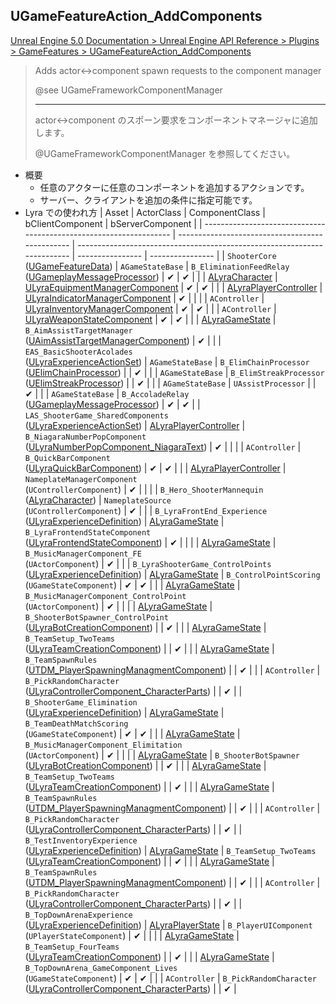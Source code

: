 ## UGameFeatureAction_AddComponents

[Unreal Engine 5.0 Documentation > Unreal Engine API Reference > Plugins > GameFeatures > UGameFeatureAction_AddComponents](https://docs.unrealengine.com/5.0/en-US/API/Plugins/GameFeatures/UGameFeatureAction_AddComponents/)

> Adds actor<->component spawn requests to the component manager  
>  
> @see UGameFrameworkComponentManager  
> 
> ----
> actor<->component のスポーン要求をコンポーネントマネージャに追加します。
>  
> @UGameFrameworkComponentManager  を参照してください。

* 概要
	* 任意のアクターに任意のコンポーネントを追加するアクションです。
	* サーバー、クライアントを追加の条件に指定可能です。
* Lyra での使われ方
	| Asset                                                              | ActorClass                                      | ComponentClass                                                           | bClientComponent | bServerComponent |
	| ------------------------------------------------------------------ | ----------------------------------------------- | ------------------------------------------------------------------------ | ---------------- | ---------------- |
	| `ShooterCore`<br>([UGameFeatureData])                              | `AGameStateBase`                                | `B_EliminationFeedRelay`<br>([UGameplayMessageProcessor])                | ✔               | ✔               |
	|                                                                    | [ALyraCharacter]                                | [ULyraEquipmentManagerComponent]                                         | ✔               | ✔               |
	|                                                                    | [ALyraPlayerController]                         | [ULyraIndicatorManagerComponent]                                         | ✔               |                  |
	|                                                                    | `AController`                                   | [ULyraInventoryManagerComponent]                                         | ✔               | ✔               |
	|                                                                    | `AController`                                   | [ULyraWeaponStateComponent]                                              | ✔               | ✔               |
	|                                                                    | [ALyraGameState]                                | `B_AimAssistTargetManager`<br>([UAimAssistTargetManagerComponent])       | ✔               |                  |
	| `EAS_BasicShooterAcolades`<br>([ULyraExperienceActionSet])         | `AGameStateBase`                                | `B_ElimChainProcessor`<br>([UElimChainProcessor])                        |                  | ✔               |
	|                                                                    | `AGameStateBase`                                | `B_ElimStreakProcessor`<br>([UElimStreakProcessor])                      |                  | ✔               |
	|                                                                    | `AGameStateBase`                                | `UAssistProcessor`                                                       |                  | ✔               |
	|                                                                    | `AGameStateBase`                                | `B_AccoladeRelay`<br>([UGameplayMessageProcessor])                       | ✔               | ✔               |
	| `LAS_ShooterGame_SharedComponents`<br>([ULyraExperienceActionSet]) | [ALyraPlayerController]                         | `B_NiagaraNumberPopComponent`<br>([ULyraNumberPopComponent_NiagaraText]) | ✔               |                  |
	|                                                                    | `AController`                                   | `B_QuickBarComponent`<br>([ULyraQuickBarComponent])                      | ✔               | ✔               |
	|                                                                    | [ALyraPlayerController]                         | `NameplateManagerComponent`<br>(`UControllerComponent`)                  | ✔               |                  |
	|                                                                    | `B_Hero_ShooterMannequin`<br>([ALyraCharacter]) | `NameplateSource`<br>(`UControllerComponent`)                            | ✔               |                  |
	| `B_LyraFrontEnd_Experience`<br>([ULyraExperienceDefinition])       | [ALyraGameState]                                | `B_LyraFrontendStateComponent`<br>([ULyraFrontendStateComponent])        | ✔               |                  |
	|                                                                    | [ALyraGameState]                                | `B_MusicManagerComponent_FE`<br>(`UActorComponent`)                      | ✔               |                  |
	| `B_LyraShooterGame_ControlPoints`<br>([ULyraExperienceDefinition]) | [ALyraGameState]                                | `B_ControlPointScoring`<br>(`UGameStateComponent`)                       | ✔               | ✔               |
	|                                                                    | [ALyraGameState]                                | `B_MusicManagerComponent_ControlPoint`<br>(`UActorComponent`)            | ✔               |                  |
	|                                                                    | [ALyraGameState]                                | `B_ShooterBotSpawner_ControlPoint`<br>([ULyraBotCreationComponent])      |                  | ✔               |
	|                                                                    | [ALyraGameState]                                | `B_TeamSetup_TwoTeams`<br>([ULyraTeamCreationComponent])                 |                  | ✔               |
	|                                                                    | [ALyraGameState]                                | `B_TeamSpawnRules`<br>([UTDM_PlayerSpawningManagmentComponent])          |                  | ✔               |
	|                                                                    | `AController`                                   | `B_PickRandomCharacter`<br>([ULyraControllerComponent_CharacterParts])   |                  | ✔               |
	| `B_ShooterGame_Elimination`<br>([ULyraExperienceDefinition])       | [ALyraGameState]                                | `B_TeamDeathMatchScoring`<br>(`UGameStateComponent`)                     | ✔               | ✔               |
	|                                                                    | [ALyraGameState]                                | `B_MusicManagerComponent_Elimitation`<br>(`UActorComponent`)             | ✔               |                  |
	|                                                                    | [ALyraGameState]                                | `B_ShooterBotSpawner`<br>([ULyraBotCreationComponent])                   |                  | ✔               |
	|                                                                    | [ALyraGameState]                                | `B_TeamSetup_TwoTeams`<br>([ULyraTeamCreationComponent])                 |                  | ✔               |
	|                                                                    | [ALyraGameState]                                | `B_TeamSpawnRules`<br>([UTDM_PlayerSpawningManagmentComponent])          |                  | ✔               |
	|                                                                    | `AController`                                   | `B_PickRandomCharacter`<br>([ULyraControllerComponent_CharacterParts])   |                  | ✔               |
	| `B_TestInventoryExperience`<br>([ULyraExperienceDefinition])       | [ALyraGameState]                                | `B_TeamSetup_TwoTeams`<br>([ULyraTeamCreationComponent])                 |                  | ✔               |
	|                                                                    | [ALyraGameState]                                | `B_TeamSpawnRules`<br>([UTDM_PlayerSpawningManagmentComponent])          |                  | ✔               |
	|                                                                    | `AController`                                   | `B_PickRandomCharacter`<br>([ULyraControllerComponent_CharacterParts])   |                  | ✔               |
	| `B_TopDownArenaExperience`<br>([ULyraExperienceDefinition])        | [ALyraPlayerState]                              | `B_PlayerUIComponent`<br>(`UPlayerStateComponent`)                       | ✔               |                  |
	|                                                                    | [ALyraGameState]                                | `B_TeamSetup_FourTeams`<br>([ULyraTeamCreationComponent])                |                  | ✔               |
	|                                                                    | [ALyraGameState]                                | `B_TopDownArena_GameComponent_Lives`<br>(`UGameStateComponent`)          | ✔               | ✔               |
	|                                                                    | `AController`                                   | `B_PickRandomCharacter`<br>([ULyraControllerComponent_CharacterParts])   |                  | ✔               |


<!--- ページ内のリンク --->

<!--- 自前の画像へのリンク --->

<!--- generated --->
[UAimAssistTargetManagerComponent]: ../../Lyra/Etc/UAimAssistTargetManagerComponent.md#uaimassisttargetmanagercomponent
[ULyraBotCreationComponent]: ../../Lyra/Etc/ULyraBotCreationComponent.md#ulyrabotcreationcomponent
[ULyraControllerComponent_CharacterParts]: ../../Lyra/Etc/ULyraControllerComponent_CharacterParts.md#ulyracontrollercomponent_characterparts
[ULyraEquipmentManagerComponent]: ../../Lyra/Etc/ULyraEquipmentManagerComponent.md#ulyraequipmentmanagercomponent
[ULyraFrontendStateComponent]: ../../Lyra/Etc/ULyraFrontendStateComponent.md#ulyrafrontendstatecomponent
[ULyraIndicatorManagerComponent]: ../../Lyra/Etc/ULyraIndicatorManagerComponent.md#ulyraindicatormanagercomponent
[ULyraNumberPopComponent_NiagaraText]: ../../Lyra/Etc/ULyraNumberPopComponent_NiagaraText.md#ulyranumberpopcomponent_niagaratext
[ULyraQuickBarComponent]: ../../Lyra/Etc/ULyraQuickBarComponent.md#ulyraquickbarcomponent
[ULyraTeamCreationComponent]: ../../Lyra/Etc/ULyraTeamCreationComponent.md#ulyrateamcreationcomponent
[UTDM_PlayerSpawningManagmentComponent]: ../../Lyra/Etc/UTDM_PlayerSpawningManagmentComponent.md#utdm_playerspawningmanagmentcomponent
[ULyraExperienceActionSet]: ../../Lyra/Experience/ULyraExperienceActionSet.md#ulyraexperienceactionset
[ULyraExperienceDefinition]: ../../Lyra/Experience/ULyraExperienceDefinition.md#ulyraexperiencedefinition
[ALyraCharacter]: ../../Lyra/GameplayFramework/ALyraCharacter.md#alyracharacter
[ALyraGameState]: ../../Lyra/GameplayFramework/ALyraGameState.md#alyragamestate
[ALyraPlayerController]: ../../Lyra/GameplayFramework/ALyraPlayerController.md#alyraplayercontroller
[ALyraPlayerState]: ../../Lyra/GameplayFramework/ALyraPlayerState.md#alyraplayerstate
[UElimChainProcessor]: ../../Lyra/GameplayMessageProcessor/UElimChainProcessor.md#uelimchainprocessor
[UElimStreakProcessor]: ../../Lyra/GameplayMessageProcessor/UElimStreakProcessor.md#uelimstreakprocessor
[UGameplayMessageProcessor]: ../../Lyra/GameplayMessageProcessor/UGameplayMessageProcessor.md#ugameplaymessageprocessor
[ULyraInventoryManagerComponent]: ../../Lyra/Inventory/ULyraInventoryManagerComponent.md#ulyrainventorymanagercomponent
[ULyraWeaponStateComponent]: ../../Lyra/Weapon/ULyraWeaponStateComponent.md#ulyraweaponstatecomponent
[UGameFeatureData]: ../../UE/GameFeature/UGameFeatureData.md#ugamefeaturedata
